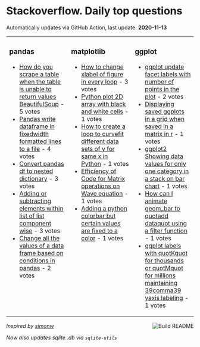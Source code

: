 # Stackoverflow. Daily top questions 

Automatically updates via GitHub Action, last update: **<!-- date starts -->2020-11-13<!-- date ends -->**


<table><tr><td valign="top" width="33%">

### pandas
<!-- pandas starts -->
* [How do you scrape a table when the table is unable to return values BeautifulSoup](https://stackoverflow.com/questions/64827590/how-do-you-scrape-a-table-when-the-table-is-unable-to-return-values-beautifuls) - 5 votes
* [Pandas  write dataframe in fixedwidth formatted lines to a file](https://stackoverflow.com/questions/64826735/pandas-write-dataframe-in-fixed-width-formatted-lines-to-a-file) - 4 votes
* [Convert pandas df to nested dictionary](https://stackoverflow.com/questions/64817116/convert-pandas-df-to-nested-dictionary) - 3 votes
* [Adding or subtracting elements within list of list component wise](https://stackoverflow.com/questions/64816522/adding-or-subtracting-elements-within-list-of-list-component-wise) - 3 votes
* [Change all the values of a data frame based on conditions in pandas](https://stackoverflow.com/questions/64820463/change-all-the-values-of-a-data-frame-based-on-conditions-in-pandas) - 2 votes
<!-- pandas ends -->
</td><td valign="top" width="34%">


### matplotlib
<!-- matplotlib starts -->
* [How to change xlabel of figure in every loop](https://stackoverflow.com/questions/64823550/how-to-change-xlabel-of-figure-in-every-loop) - 3 votes
* [Python plot 2D array with black and white cells](https://stackoverflow.com/questions/64826246/python-plot-2d-array-with-black-and-white-cells) - 1 votes
* [How to create a loop to curvefit different data sets of y for same x in Python](https://stackoverflow.com/questions/64828671/how-to-create-a-loop-to-curve-fit-different-data-sets-of-y-for-same-x-in-python) - 1 votes
* [Efficiency of Code for Matrix operations on Wave equation](https://stackoverflow.com/questions/64827710/efficiency-of-code-for-matrix-operations-on-wave-equation) - 1 votes
* [Adding a python colorbar but certain values are fixed to a color](https://stackoverflow.com/questions/64826730/adding-a-python-colorbar-but-certain-values-are-fixed-to-a-color) - 1 votes
<!-- matplotlib ends -->
</td><td valign="top" width="34%">


### ggplot
<!-- ggplot2 starts -->
* [ggplot update facet labels with number of points in the plot](https://stackoverflow.com/questions/64821652/ggplot-update-facet-labels-with-number-of-points-in-the-plot) - 2 votes
* [Displaying saved ggplots in a grid when saved in a matrix in r](https://stackoverflow.com/questions/64817461/displaying-saved-ggplots-in-a-grid-when-saved-in-a-matrix-in-r) - 1 votes
* [ggplot2  Showing data values for only one category in a stack on bar chart](https://stackoverflow.com/questions/64825777/ggplot2-showing-data-values-for-only-one-category-in-a-stack-on-bar-chart) - 1 votes
* [How can I animate geom_bar to quotadd dataquot using a filter function](https://stackoverflow.com/questions/64828174/how-can-i-animate-geom-bar-to-add-data-using-a-filter-function) - 1 votes
* [ggplot labels with quotKquot for thousands or quotMquot for millions maintaining 39comma39 yaxis labeling](https://stackoverflow.com/questions/64827839/ggplot-labels-with-k-for-thousands-or-m-for-millions-maintaining-comma-y) - 1 votes
<!-- ggplot2 ends -->
</td></tr></table>

<a href="https://github.com/hp0404/hp0404/actions"><img src="https://github.com/hp0404/hp0404/workflows/Build%20README/badge.svg" align="right" alt="Build README"></a> <p>*Inspired by  [simonw](https://github.com/simonw/simonw)*</p> <p> *Now also updates sqlite .db via `sqlite-utils`* </p>

